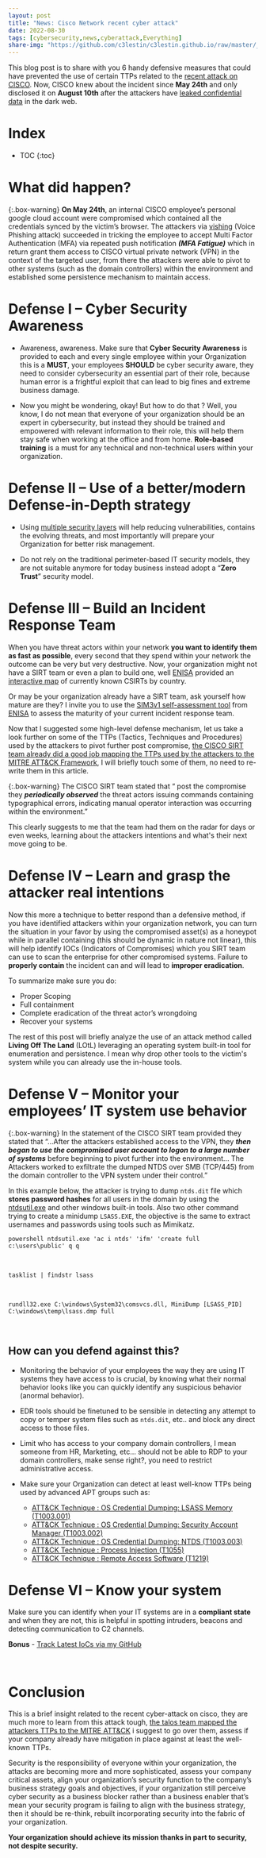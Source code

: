 ```yaml
---
layout: post
title: "News: Cisco Network recent cyber attack"
date: 2022-08-30
tags: [cybersecurity,news,cyberattack,Everything]
share-img: "https://github.com/c3lestin/c3lestin.github.io/raw/master/_img/cisco-hack.png"
---
```


This blog post is to share with you 6 handy defensive measures that could have prevented the use of certain TTPs related to the [recent attack on CISCO](https://blog.talosintelligence.com/2022/08/recent-cyber-attack.html). Now, CISCO knew about the incident since **May 24th** and only disclosed it on **August 10th** after the attackers have [leaked confidential data](https://tools.cisco.com/security/center/resources/corp_network_security_incident) in the dark web. <!--more-->

# Index

* TOC
{:toc}

# What did happen?

{:.box-warning}
**On May 24th**, an internal CISCO employee’s personal google cloud account were compromised which contained all the credentials synced by the victim’s browser. The attackers via [vishing](https://en.wikipedia.org/wiki/Voice_phishing) (Voice Phishing attack) succeeded in tricking the employee to accept Multi Factor Authentication (MFA) via repeated push notification ***(MFA Fatigue)*** which in return grant them access to CISCO virtual private network (VPN) in the context of the targeted user, from there the attackers were able to pivot to other systems (such as the domain controllers) within the environment and established some persistence mechanism to maintain access.

# **Defense I** – Cyber Security Awareness

- Awareness, awareness. Make sure that **Cyber Security Awareness** is provided  to each and every single employee within your Organization this is a **MUST**, your employees **SHOULD** be cyber security aware, they need to consider cybersecurity an essential part of their role, because human error is a frightful exploit that can lead to big fines and extreme business damage. 

- Now you might be wondering, okay! But how to do that ? Well, you know, I do not mean that everyone of your organization should be an expert in cybersecurity, but instead they should be trained and empowered with relevant information to their role, this will help them stay safe when working at the office and from home.  **Role-based training** is a must for any technical and non-technical users within your organization. 



# **Defense II** – Use of a better/modern Defense-in-Depth strategy 

- Using [multiple security layers](https://www.cisa.gov/uscert/bsi/articles/knowledge/principles/defense-in-depth) will help reducing vulnerabilities, contains the evolving threats, and most importantly will prepare your Organization for better risk management. 

- Do not rely on the traditional perimeter-based IT security models, they are not suitable anymore for today business instead adopt a “**Zero Trust**” security model. 

# **Defense III** – Build an Incident Response Team 

When you have threat actors within your network **you want to identify them as fast as possible**, every second that they spend within your network the outcome can be very but very destructive.  Now, your organization might not have a SIRT team or even a plan to build one, well [ENISA](https://www.enisa.europa.eu/) provided an [interactive map](https://www.enisa.europa.eu/topics/csirts-in-europe/csirt-inventory/certs-by-country-interactive-map#country=Belgium) of currently known CSIRTs by country.  

Or may be your organization already have a SIRT team, ask yourself how mature are they?  I invite you to use the [SIM3v1 self-assessment tool](https://www.enisa.europa.eu/topics/csirts-in-europe/csirt-capabilities/csirt-maturity/csirt-survey) from [ENISA](https://www.enisa.europa.eu/) to assess the maturity of your current incident response team. 

Now that I suggested some high-level defense mechanism, let us take a look further on some of the TTPs (Tactics, Techniques and Procedures) used by the attackers to pivot further post compromise, [the CISCO SIRT team already did a good job mapping the TTPs used by the attackers to the MITRE ATT&CK Framework](https://blog.talosintelligence.com/2022/08/recent-cyber-attack.html), I will briefly touch some of them, no need to re-write them in this article. 

{:.box-warning}
The CISCO SIRT team stated that “ post the compromise they ***periodically observed*** the threat actors issuing commands containing typographical errors, indicating manual operator interaction was occurring within the environment.” 

This clearly suggests to me that the team had them on the radar for days or even weeks, learning about the attackers intentions and what's their next move going to be.

# **Defense IV** – Learn and grasp the attacker real intentions 
Now this more a technique to better respond than a defensive method, if you have identified attackers within your organization network,  you can turn the situation in your favor by using the compromised asset(s) as a honeypot while in parallel containing (this should be dynamic in nature not linear), this will help identify IOCs (Indicators of Compromises) which you SIRT team can use to scan the enterprise for other compromised systems.  Failure to **properly contain** the incident can and will lead to **improper eradication**.

To summarize make sure you do: 
- Proper Scoping
- Full containment
- Complete eradication of the threat actor’s wrongdoing 
- Recover your systems

The rest of this post will briefly analyze the use of an attack method called **Living Off The Land** (LOtL)  leveraging  an operating system built-in tool for enumeration and persistence. I mean why drop other tools to the victim's system while you can already use the in-house tools. 

# **Defense V** – Monitor your employees’ IT system use behavior

{:.box-warning}
In the statement of the CISCO SIRT team provided they stated that “…After the attackers established access to the VPN, they ***then began to use the compromised user account to logon to a large number of systems*** before beginning to pivot further into the environment... The Attackers worked to exfiltrate the dumped NTDS over SMB (TCP/445) from the domain controller to the VPN system under their control.” 

In this example below, the attacker is trying to dump `ntds.dit` file which **stores password hashes** for all users in the domain by using the [ntdsutil.exe](https://docs.microsoft.com/en-us/previous-versions/windows/it-pro/windows-server-2012-r2-and-2012/cc753343(v=ws.11)) and other windows built-in tools.  Also two other command trying to create a minidump `LSASS.EXE`, the objective is the same to extract usernames and passwords using tools such as Mimikatz. 


```posh
powershell ntdsutil.exe 'ac i ntds' 'ifm' 'create full c:\users\public' q q
```
&nbsp;

```posh
tasklist | findstr lsass
```
&nbsp;

```posh
rundll32.exe C:\windows\System32\comsvcs.dll, MiniDump [LSASS_PID] C:\windows\temp\lsass.dmp full
```

<br>

## How can you defend against this?
- Monitoring the behavior of your employees the way they are using IT systems they have access to is crucial, by knowing what their normal behavior looks like you can quickly identify any suspicious behavior (anormal behavior).  

- EDR tools should be finetuned to be sensible in detecting any attempt to copy or temper system files such as `ntds.dit`, etc.. and block any direct access to those files. 

- Limit who has access to your company domain controllers, I mean someone from HR, Marketing, etc… should not be able to RDP to your domain controllers, make sense right?, you need to restrict administrative access. 

- Make sure your Organization can detect at least well-know TTPs being used by advanced APT groups such as: 
  - [ATT&CK Technique : OS Credential Dumping: LSASS Memory (T1003.001)](https://attack.mitre.org/techniques/T1003/001/)
  - [ATT&CK Technique : OS Credential Dumping: Security Account Manager (T1003.002)](https://attack.mitre.org/techniques/T1003/002/)
  - [ATT&CK Technique : OS Credential Dumping: NTDS (T1003.003)](https://attack.mitre.org/techniques/T1003/003/)
  - [ATT&CK Technique : Process Injection (T1055)](https://attack.mitre.org/techniques/T1055/)
  - [ATT&CK Technique : Remote Access Software (T1219)](https://attack.mitre.org/techniques/T1219/)




# **Defense VI** – Know your system 
Make sure you can identify when your IT systems are in a **compliant state** and when they are not, this is helpful in spotting intruders, beacons and detecting communication to C2 channels. 

**Bonus** - [Track Latest IoCs via my GitHub](https://github.com/c3lestin/IOC-cyberwar-europe-What-to-watch-for/blob/main/README.md)

<br>

# Conclusion
This is a brief insight related to the recent cyber-attack on cisco, they are much more to learn from this attack tough, [the talos team mapped the attackers TTPs to the MITRE ATT&CK](https://blog.talosintelligence.com/2022/08/recent-cyber-attack.html) i suggest to go over them, assess if your company already have mitigation in place against at least the well-known TTPs.

Security is the responsibility of everyone within your organization, the attacks are becoming more and more sophisticated, assess your company critical assets, align your organization’s security function to the company’s business strategy goals  and objectives, if  your organization still perceive cyber security as a business blocker rather than a business enabler that’s mean your security program is failing to align with the business strategy, then it should be re-think, rebuilt incorporating security into the fabric of your organization. 

**Your organization should achieve its mission thanks in part to security, not despite security.** 


